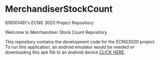 # MerchandiserStockCount
816001481's ECNG 3020 Project Repository

Welcome to Merchandiser Stock Count Repository

This repository contains the development code for the ECNG3020 project. To run this application, an android emulator would be needed
or downloading this apk file to an android device [CLICK HERE](https://drive.google.com/drive/u/0/folders/13lt43tKw0bZGZu6GiKLHSd4HHRV5QP5-). 
